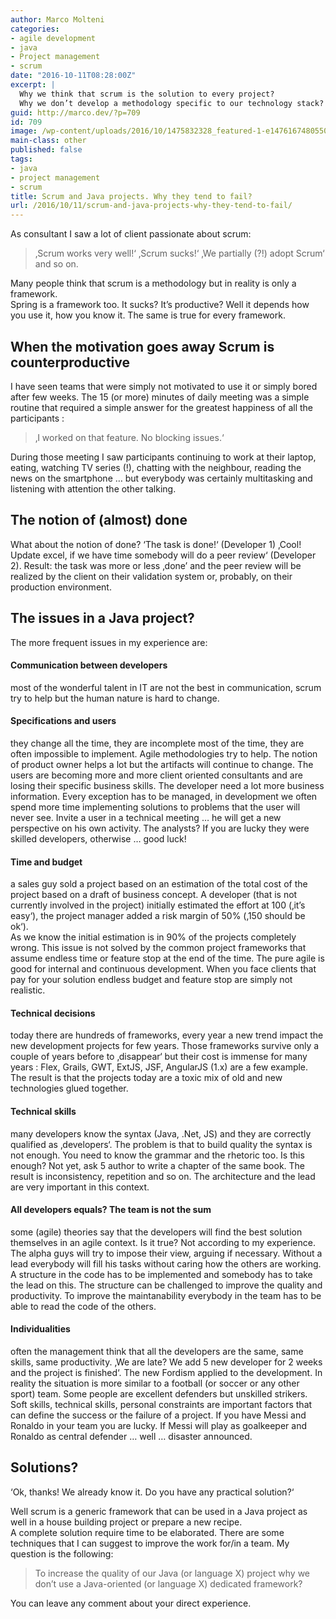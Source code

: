 ```yaml
---
author: Marco Molteni
categories:
- agile development
- java
- Project management
- scrum
date: "2016-10-11T08:28:00Z"
excerpt: |
  Why we think that scrum is the solution to every project?
  Why we don’t develop a methodology specific to our technology stack?
guid: http://marco.dev/?p=709
id: 709
image: /wp-content/uploads/2016/10/1475832328_featured-1-e1476167480550.jpeg
main-class: other
published: false
tags:
- java
- project management
- scrum
title: Scrum and Java projects. Why they tend to fail?
url: /2016/10/11/scrum-and-java-projects-why-they-tend-to-fail/
---
```

<p dir="auto">
  As consultant I saw a lot of client passionate about scrum:
</p>

> <p dir="auto">
>   ‚Scrum works very well!‘ ‚Scrum sucks!‘ ‚We partially (?!) adopt Scrum‘ and so on.
> </p>

<p dir="auto">
  Many people think that scrum is a methodology but in reality is only a framework.<br /> Spring is a framework too. It sucks? It’s productive? Well it depends how you use it, how you know it. The same is true for every framework.
</p>

<h2 dir="auto">
  When the motivation goes away Scrum is counterproductive
</h2>

<p dir="auto">
  I have seen teams that were simply not motivated to use it or simply bored after few weeks. The 15 (or more) minutes of daily meeting was a simple routine that required a simple answer for the greatest happiness of all the participants :
</p>

> <p dir="auto">
>   ‚I worked on that feature. No blocking issues.‘
> </p>

<p dir="auto">
  During those meeting I saw participants continuing to work at their laptop, eating, watching TV series (!), chatting with the neighbour, reading the news on the smartphone … but everybody was certainly multitasking and listening with attention the other talking.
</p>

<h2 dir="ltr">
  The notion of (almost) done
</h2>

<p dir="ltr">
  What about the notion of done? &#8216;The task is done!‘ (Developer 1) ‚Cool! Update excel, if we have time somebody will do a peer review‘ (Developer 2). Result: the task was more or less ‚done&#8217; and the peer review will be realized by the client on their validation system or, probably, on their production environment.
</p>

## The issues in a Java project?

<p dir="ltr">
  The more frequent issues in my experience are:
</p>

#### Communication between developers

<p dir="ltr">
  most of the wonderful talent in IT are not the best in communication, scrum try to help but the human nature is hard to change.
</p>

#### Specifications and users

<p dir="ltr">
  they change all the time, they are incomplete most of the time, they are often impossible to implement. Agile methodologies try to help. The notion of product owner helps a lot but the artifacts will continue to change. The users are becoming more and more client oriented consultants and are losing their specific business skills. The developer need a lot more business information. Every exception has to be managed, in development we often spend more time implementing solutions to problems that the user will never see. Invite a user in a technical meeting … he will get a new perspective on his own activity. The analysts? If you are lucky they were skilled developers, otherwise … good luck!
</p>

#### Time and budget

<p dir="ltr">
  a sales guy sold a project based on an estimation of the total cost of the project based on a draft of business concept. A developer (that is not currently involved in the project) initially estimated the effort at 100 (‚it’s easy‘), the project manager added a risk margin of 50% (‚150 should be ok‘).<br /> As we know the initial estimation is in 90% of the projects completely wrong. This issue is not solved by the common project frameworks that assume endless time or feature stop at the end of the time. The pure agile is good for internal and continuous development. When you face clients that pay for your solution endless budget and feature stop are simply not realistic.
</p>

#### Technical decisions

<p dir="ltr">
  today there are hundreds of frameworks, every year a new trend impact the new development projects for few years. Those frameworks survive only a couple of years before to ‚disappear‘ but their cost is immense for many years : Flex, Grails, GWT, ExtJS, JSF, AngularJS (1.x) are a few example. The result is that the projects today are a toxic mix of old and new technologies glued together.
</p>

#### Technical skills

<p dir="ltr">
  many developers know the syntax (Java, .Net, JS) and they are correctly qualified as ‚developers‘. The problem is that to build quality the syntax is not enough. You need to know the grammar and the rhetoric too. Is this enough? Not yet, ask 5 author to write a chapter of the same book. The result is inconsistency, repetition and so on. The architecture and the lead are very important in this context.
</p>

#### All developers equals? The team is not the sum

<p dir="ltr">
  some (agile) theories say that the developers will find the best solution themselves in an agile context. Is it true? Not according to my experience. The alpha guys will try to impose their view, arguing if necessary. Without a lead everybody will fill his tasks without caring how the others are working. A structure in the code has to be implemented and somebody has to take the lead on this. The structure can be challenged to improve the quality and productivity. To improve the maintanability everybody in the team has to be able to read the code of the others.
</p>

#### Individualities

<p dir="ltr">
  often the management think that all the developers are the same, same skills, same productivity. ‚We are late? We add 5 new developer for 2 weeks and the project is finished‘. The new Fordism applied to the development. In reality the situation is more similar to a football (or soccer or any other sport) team. Some people are excellent defenders but unskilled strikers. Soft skills, technical skills, personal constraints are important factors that can define the success or the failure of a project. If you have Messi and Ronaldo in your team you are lucky. If Messi will play as goalkeeper and Ronaldo as central defender … well … disaster announced.
</p>

## Solutions?

<p dir="ltr">
  &#8216;Ok, thanks! We already know it. Do you have any practical solution?‘
</p>

<p dir="ltr">
  Well scrum is a generic framework that can be used in a Java project as well in a house building project or prepare a new recipe.<br /> A complete solution require time to be elaborated. There are some techniques that I can suggest to improve the work for/in a team. My question is the following:
</p>

> <p dir="ltr">
>   To increase the quality of our Java (or language X) project why we don’t use a Java-oriented (or language X) dedicated framework?
> </p>

<p dir="ltr">
  You can leave any comment about your direct experience.
</p>